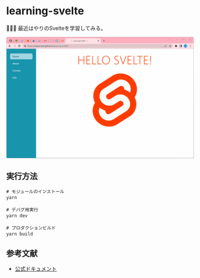 # learning-svelte

📌📌📌 最近はやりのSvelteを学習してみる。  

![成果物](./.development/img/fruit.gif)  

## 実行方法

```shell
# モジュールのインストール
yarn

# デバグ用実行
yarn dev

# プロダクションビルド
yarn build
```

## 参考文献

- [公式ドキュメント](https://svelte.dev/docs)
